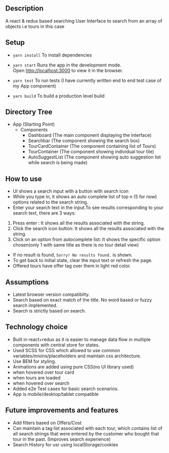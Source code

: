 ## Description
A react & redux based searching User Interface to search from an array of objects i.e tours in this case

## Setup
 - `yarn install`
To install dependencies

 - `yarn start`
Runs the app in the development mode.<br>
Open [http://localhost:3000](http://localhost:3000) to view it in the browser.

 - `yarn test`
To run tests (I have currently written end to end test case of my App component)

- `yarn build`
To build a production level build


## Directory Tree

- App (Starting Point)
   - Components
      - Dashboard (The main component displaying the interface)
      - Searchbar (The component showing the search box)
      - TourCardContainer (The component containing list of Tours)
      - TourContainer (The component showing individual tour tile)
      - AutoSuggestList (The component showing auto suggestion list while search is being made)

## How to use
 - UI shows a search input with a button with search icon
 - While you type in, it shows an auto complete list of top n (5 for now) options related to the search string.
 - Enter your search text in the input.To see results corresponding to your search text, there are 3 ways:
 1. Press enter : It shows all the results associated with the string.
 2. Click the search icon button: It shows all the results associated with the string.
 3. Click on an option from autocomplete list: It shows the specific option chosen(only 1 with same title as there is no tour detail view)
 - If no result is found, `Sorry! No results found.` is shown.
 - To get back to initial state, clear the input text or refresh the page.
 - Offered tours have offer tag over them in light red color.

## Assumptions
 - Latest browser version compatibilty.
 - Search based on exact match of the title. No word based or fuzzy search implemented.
 - Search is strictly based on search.

## Technology choice
 - Built in react+redux as it is easier to manage data flow in multiple components with central store for states.
 - Used SCSS for CSS which allowed to use common variables/mixins/placeholders and maintain css architecture.
 - Use BEM for styling.
 - Animations are added using pure CSS(no UI library used)
  - when hovered over tour card
  - when tours are loaded
  - when hovered over search
 - Added e2e Test cases for basic search scenarios.
 - App is mobile/desktop/tablet compatible

## Future improvements and features
 - Add filters based on Offers/Cost
 - Can maintain a tag list associated with each tour, which contains list of all search strings that were entered by the customer who bought that tour in the past. (Improves search experience)
 - Search History for usr using localStorage/cookies
